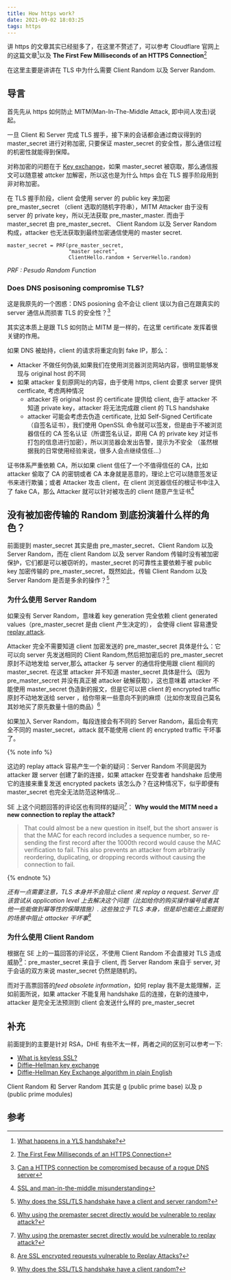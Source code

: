 ```yaml
---
title: How https work?
date: 2021-09-02 18:03:25
tags: https
---
```


讲 https 的文章其实已经挺多了，在这里不赘述了，可以参考 Cloudflare 官网上的这篇文章[^1]以及 **The First Few Milliseconds of an HTTPS Connection**[^2]

在这里主要是讲讲在 TLS 中为什么需要 Client Random 以及 Server Random. 

## 导言

首先先从 https 如何防止 MITM(Man-In-The-Middle Attack, 即中间人攻击)说起。

一旦 Client 和 Server 完成 TLS 握手，接下来的会话都会通过商议得到的 master_secret 进行对称加密, 只要保证 master_secret 的安全性，那么通信过程的机密性就能得到保障。

对称加密的问题在于 [Key exchange](https://en.wikipedia.org/wiki/Key_exchange)，如果 master_secret 被窃取，那么通信报文可以随意被 attcker 加解密，所以这也是为什么 https 会在 TLS 握手阶段用到非对称加密。

在 TLS 握手阶段，client 会使用 server 的 public key 来加密 pre_master_secret （client 选取的随机字符串），MITM Attacker 由于没有 server 的 private key，所以无法获取 pre_master_master. 而由于 master_secret 由 pre_master_secret、 Client Random 以及 Server Random 构成，attacker 也无法获取到最终加密通信使用的 master secret.

```
master_secret = PRF(pre_master_secret, 
                    "master secret", 
                    ClientHello.random + ServerHello.random)
```

*PRF : Pesudo Random Function*

### Does DNS posisoning compromise TLS?

这是我原先的一个困惑：DNS posioning 会不会让 client 误以为自己在跟真实的 server 通信从而损害 TLS 的安全性？[^3]

其实这本质上是跟 TLS 如何防止 MITM 是一样的，在这里 certificate 发挥着很关键的作用。

如果 DNS 被劫持，client 的请求将重定向到 fake IP，那么：

- Attacker 不做任何伪装,如果我们在使用浏览器浏览网站内容，很明显能够发现与 original host 的不同
- 如果 attacker 复刻原网址的内容，由于使用 https, client 会要求 server 提供 certficate, 考虑两种情况 
  - attacker 将 original host 的 certificate 提供给 client, 由于 attacker 不知道 private key，attacker 将无法完成跟 client 的 TLS handshake 
  - attacker 可能会考虑去伪造 certificate, 比如 Self-Signed Certificate（自签名证书），我们使用 OpenSSL 命令就可以签发，但是由于不被浏览器信任的 CA 签名认证（所谓签名认证，即用 CA 的 private key 对证书打包的信息进行加密），所以浏览器会发出告警，提示为不安全 （虽然根据我的日常使用经验来说，很多人会点继续信任...）

证书体系严重依赖 CA，所以如果 client 信任了一个不值得信任的 CA，比如 attacker 偷取了 CA 的密钥或者 CA 本身就是恶意的，理论上它可以随意签发证书来进行欺骗；或者 Attacker 攻击 client，在 client 浏览器信任的根证书中注入了 fake CA，那么 Attacker 就可以针对被攻击的 client 随意产生证书[^4]

## 没有被加密传输的 Random 到底扮演着什么样的角色？

前面提到 master_secret 其实是由 pre_master_secret、Client Random 以及 Server Random，而在 client Random 以及 server Random 传输时没有被加密保护，它们都是可以被窃听的，master_secret 的可靠性主要依赖于被 public key 加密传输的 pre_master_secret，既然如此，传输 Client Random 以及 Server Random 是否是多余的操作？[^5]

### 为什么使用 Server Random

如果没有 Server Random，意味着 key generation 完全依赖 client generated values（pre_master_secret 是由 client 产生决定的）， 会使得 client 容易遭受 [replay attack](https://en.wikipedia.org/wiki/Replay_attack).

Attacker 完全不需要知道 client 加密发送的 pre_master_secret 具体是什么：它可以向 server 先发送相同的 Client Random,然后把加密后的 pre_master_secret 原封不动地发给 server,那么 attacker 与 server 的通信将使用跟 client 相同的 master_secret. 在这里 attacker 并不知道 master_secret 具体是什么（因为 pre_master_secret 并没有真正被 attacker 破解获取），这也意味着 attacker 不能使用 master_secret 伪造新的报文，但是它可以把 client 的 encrypted traffic 原封不动地发送给 server ，给你带来一些意向不到的麻烦（比如你发现自己莫名其妙地买了原先数量十倍的商品）[^6]

如果加入 Server Random，每段连接会有不同的 Server Random，最后会有完全不同的 master_secret，attack 就不能使用 client 的 encrypted traffic 干坏事了。

{% note info %}

这边的 replay attack 容易产生一个新的疑问：Server Random 不同是因为 attacker 跟 server 创建了新的连接，如果 attacker 在受害者 handshake 后使用它的连接来重复发送 encrypted packets 该怎么办？在这种情况下，似乎即便有 master_secret 也完全无法防范这种情况...

SE 上这个问题回答的评论区也有同样的疑问[^6]： **Why would the MITM need a new connection to replay the attack?**

> That could almost be a new question in itself, but the short answer is that the MAC for each record includes a sequence number, so re-sending the first record after the 1000th record would cause the MAC verification to fail. This also prevents an attacker from arbitrarily reordering, duplicating, or dropping records without causing the connection to fail. 

{% endnote %}

*还有一点需要注意，TLS 本身并不会阻止 client 来 replay a request. Server 应该尝试从 application level 上去解决这个问题（比如给你的购买操作编号或者其他一些能做到幂等性的保障措施）. 这些独立于 TLS 本身，但是却也能在上面提到的场景中阻止 attacker 干坏事[^8]*

### 为什么使用 Client Random

根据在 SE 上的一篇回答的评论区，不使用 Client Random 不会直接对 TLS 造成威胁[^7]：pre_master_secret 来自于 client, 而 Server Random 来自于 server, 对于会话的双方来说 master_secret 仍然是随机的。

而对于高票回答的*feed obsolete information*，如何 replay 我不是太能理解，正如前面所说，如果 attacker 不能复用 handshake 后的连接，在新的连接中，attacker 是完全无法预测到 client 会发送什么样的 pre_master_secret

## 补充

前面提到的主要是针对 RSA，DHE 有些不太一样，两者之间的区别可以参考一下:

- [What is keyless SSL?](https://www.cloudflare.com/zh-cn/learning/ssl/what-happens-in-a-tls-handshake/)
- [Diffie–Hellman key exchange](https://en.wikipedia.org/wiki/Diffie%E2%80%93Hellman_key_exchange#Description)
- [Diffie-Hellman Key Exchange algorithm in plain English](https://security.stackexchange.com/questions/45963/diffie-hellman-key-exchange-in-plain-english)

Client Random 和 Server Random 其实是 g (public prime base) 以及 p (public prime modules)

## 参考

[^1]:[What happens in a YLS handshake?](https://www.cloudflare.com/zh-cn/learning/ssl/what-happens-in-a-tls-handshake/)
[^2]:[The First Few Milliseconds of an HTTPS Connection](http://www.moserware.com/2009/06/first-few-milliseconds-of-https.html)
[^3]:[Can a HTTPS connection be compromised because of a rogue DNS server](https://security.stackexchange.com/questions/3857/can-a-https-connection-be-compromised-because-of-a-rogue-dns-server)
[^4]:[SSL and man-in-the-middle misunderstanding](https://stackoverflow.com/questions/14907581/ssl-and-man-in-the-middle-misunderstanding)
[^5]:[Why does the SSL/TLS handshake have a client and server random?](https://security.stackexchange.com/questions/89383/why-does-the-ssl-tls-handshake-have-a-client-and-server-random)
[^6]:[Why using the premaster secret directly would be vulnerable to replay attack?](https://security.stackexchange.com/questions/218491/why-using-the-premaster-secret-directly-would-be-vulnerable-to-replay-attack)
[^7]:[Why does the SSL/TLS handshake have a client random?](https://security.stackexchange.com/questions/157684/why-does-the-ssl-tls-handshake-have-a-client-random)
[^8]:[Are SSL encrypted requests vulnerable to Replay Attacks?](https://security.stackexchange.com/questions/20105/are-ssl-encrypted-requests-vulnerable-to-replay-attacks)
